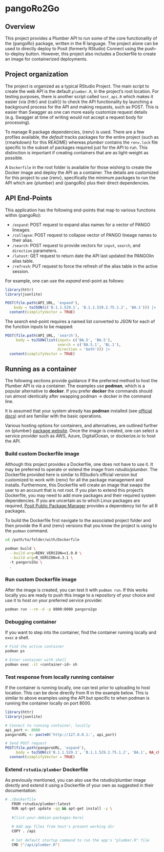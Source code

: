 
<!-- README.md is generated from README.Rmd. Please edit that file -->

# pangoRo2Go

## Overview

This project provides a Plumber API to run some of the core
functionality of the {pangoRo} package, written in the R language. The
project alone can be used to directly deploy to Posit (formerly RStudio)
Connect using the push-to-deploy button. However, this project also
includes a Dockerfile to create an image for containerized deployments.

## Project organization

The project is organized as a typical RStudio Project. The main script
to create the web API is the default `plumber.R`, in the project’s root
location. For testing purposes, there is another script called
`test_api.R` which makes it easier (via {httr} and {callr}) to check the
API functionality by launching a background process for the API and
making requests, such as POST. This is easier than Swagger as one can
more easily customize request details (e.g. Swagger at time of writing
would not accept a request body for processing).

To manage R package dependencies, {renv} is used. There are a few
profiles available, the *default* tracks packages for the entire project
(such as {rmarkdown} for this README) whereas *plumber* contains the
`renv.lock` file specific to the subset of packages required just for
the API to run. This distinction is important if creating containers
that are as light-weight as possible.

A `Dockerfile` in the root folder is available for those wishing to
create the Docker image and deploy the API as a container. The details
are customized for this project to use {renv}, specifically the minimum
packages to run the API which are {plumber} and {pangoRo} plus their
direct dependencies.

## API End-Points

This application has the following end-points that map to various
functions within {pangoRo}:

- `/expand`: POST request to expand alias names for a vector of PANGO
  lineages.
- `/collapse`: POST request to collapse vector of PANGO lineage names to
  their alias.
- `/search`: POST request to provide vectors for `input`, `search`, and
  `direction` parameters.
- `/latest`: GET request to return date the API last updated the
  PANGOlin alias table.
- `/refresh`: PUT request to force the refresh of the alias table in the
  active session.

For example, one can use the *expand* end-point as follows:

``` r
library(httr)
library(jsonlite)

POST(file.path(API_URL, 'expand'),
    body = toJSON(c('B.1.1.529.1', 'B.1.1.529.2.75.1.2', 'BA.1'))) |>
  content(simplifyVector = TRUE)
```

The *search* end-point requires a named list converted to JSON for each
of the function inputs to be mapped:

``` r
POST(file.path(API_URL, 'search'),
     body = toJSON(list(input= c('BA.5', 'BA.5'), 
                        search = c('BA.5.1', 'BL.1'),
                        direction = 'both'))) |>
  content(simplifyVector = TRUE)
```

## Running as a container

The following sections provide guidance if the preferred method to host
the Plumber API is via a container. The examples use **podman**, which
is a popular alternative to **docker**. If you prefer **docker** the
commands should run almost identically after swapping podman -\> docker
in the command line.

It is assumed that your system already has **podman** installed (see
[official docs](https://podman.io/docs/installation)) and are familiar
with the basic operations.

Various hosting options for containers, and alternatives, are outlined
further on {plumber} [package
website](https://www.rplumber.io/articles/hosting.html). Once the image
is created, one can select a service provider such as AWS, Azure,
DigitalOcean, or dockerize.io to host the API.

### Build custom Dockerfile image

Although this project provides a Dockerfile, one does not have to use
it. It may be preferred to operate or extend the image from
*rstudio/plumber*. The Dockerfile provided here is similar to RStudio’s
official version but customized to work with {renv} for all the package
management and installs. Furthermore, this Dockerfile will create an
image that swaps the user to an account that is not root. If you plan to
extend this project’s Dockerfile, you may need to add more packages and
their required system dependencies. If you are uncertain as to which
Linux packages are required, [Posit Public Package
Manager](https://packagemanager.posit.co/client/#/) provides a
dependency list for all R packages.

To build the Dockerfile first navigate to the associated project folder
and then provide the R and {renv} versions that you know the project is
using to the `podman` command.

``` bash
cd /path/to/folder/with/Dockerfile

podman build \
  --build-arg=RENV_VERSION=v1.0.0 \
  --build-arg=R_VERSION=4.3.1 \ 
  -t pangoro2Go \
  .
```

### Run custom Dockerfile image

After the image is created, you can test it with `podman run`. If this
works locally you are ready to push this image to a repository of your
choice and use it to host on your preferred service provider.

``` bash
podman run --rm -d -p 8000:8000 pangoro2go
```

### Debugging container

If you want to step into the container, find the container running
locally and `exec` a shell.

``` bash
# Find the active container
podman ps

# Enter container with shell
podman exec -it <container-id> sh
```

### Test response from locally running container

If the container is running locally, one can test prior to uploading to
host location. This can be done directly from R in the example below.
This is similar to above examples using the API but specific to when
podman is running the container locally on port 8000.

``` r
library(httr)
library(jsonlite)

# Connect to running container, locally
api_port <- 8000
pangoroURL <- paste0('http://127.0.0.1:', api_port)

# Send POST request
POST(file.path(pangoroURL, 'expand'),
     body = toJSON(c('B.1.1.529.1', 'B.1.1.529.2.75.1.2', 'BA.1', NA_character_))) |>
  content(simplifyVector = TRUE)
```

### Extend `rstudio/plumber` Dockerfile

As previously mentioned, you can also use the rstudio/plumber image
directly and extend it using a Dockerfile of your own as suggested in
their documentation:

``` bash
# ./Dockerfile
   FROM rstudio/plumber:latest
   RUN apt-get update -qq && apt-get install -y \
   
   #[list-your-debian-packages-here]
     
   # Add app files from host's present working dir
   COPY . /api
   
   # Set default startup command to run the app's "plumber.R" file
   CMD ["/api/plumber.R"]
```
